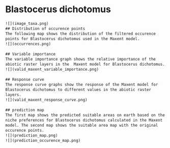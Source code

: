 # Blastocerus dichotomus 
    ![](image_taxa.png) 
    ## Distribution of occurence points 
    The following map shows the distribution of the filtered occurence points for Blastocerus dichotomus used in the Maxent model. 
    ![](occurrences.png)
    
    ## Variable importance 
    The variable importance graph shows the relative importance of the abiotic raster layers in the  Maxent model for Blastocerus dichotomus. 
    ![](valid_maxent_variable_importance.png)
    
    ## Response curve 
    The response curve graphs show the response of the Maxent model for Blastocerus dichotomus to different values in the abiotic raster layers. 
    ![](valid_maxent_response_curve.png)
    
    ## prediction map 
    The first map shows the predicted suitable areas on earth based on the niche preferences for Blastocerus dichotomus calculated in the Maxent model. The second map shows the suitable area map with the original occurence points. 
    ![](prediction_map.png)
    ![](prediction_occurence_map.png)
    

